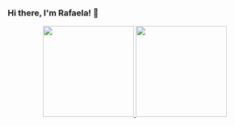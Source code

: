 ### Hi there, I'm Rafaela! 👋


<div align="center">
  <a href="https://github.com/Rafadcosta">
  <img height="180em" src="https://github-readme-stats.vercel.app/api?username=Rafadcosta&show_icons=true&theme=dracula&include_all_commits=true&count_private=true"/>
  <img height="180em" src="https://github-readme-stats.vercel.app/api/top-langs/?username=Rafadcosta&layout=compact&langs_count=7&theme=dracula"/>
</div>
<!--
**Rafadcosta/Rafadcosta** is a ✨ _special_ ✨ repository because its `README.md` (this file) appears on your GitHub profile.

Here are some ideas to get you started:

- 🔭 I’m currently working on ...
- 🌱 I’m currently learning ...
- 👯 I’m looking to collaborate on ...
- 🤔 I’m looking for help with ...
- 💬 Ask me about ...
- 📫 How to reach me: ...
- 😄 Pronouns: ...
- ⚡ Fun fact: ...
-->
